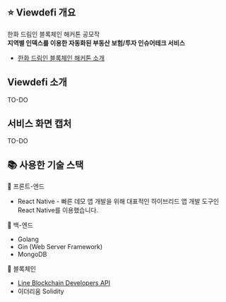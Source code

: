 ## ⭐️ Viewdefi 개요
한화 드림인 블록체인 해커톤 공모작 <br />
**지역별 인덱스를 이용한 자동화된 부동산 보험/투자 인슈어테크 서비스**
* [한화 드림인 블록체인 해커톤 소개](https://dreamin.career/academy/hackathon)

## Viewdefi 소개
TO-DO

## 서비스 화면 캡처
TO-DO

## 📚 사용한 기술 스택
📒 프론트-엔드
* React Native - 빠른 데모 앱 개발을 위해 대표적인 하이브리드 앱 개발 도구인 React Native를 이용했습니다.

📒 백-엔드
* Golang
* Gin (Web Server Framework)
* MongoDB

📒 블록체인
* [Line Blockchain Developers API](https://docs-blockchain.line.biz/overview/)
* 이더리움 Solidity
